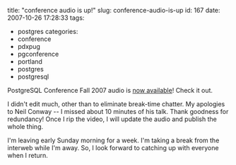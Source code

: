 title: "conference audio is up!"
slug: conference-audio-is-up
id: 167
date: 2007-10-26 17:28:33
tags: 
- postgres
categories: 
- conference
- pdxpug
- pgconference
- portland
- postgres
- postgresql

PostgreSQL Conference Fall 2007 audio is [now available](http://www.postgresqlconference.org/talks/)!  Check it out.

I didn't edit much, other than to eliminate break-time chatter. My apologies to Neil Conway -- I missed about 10 minutes of his talk.  Thank goodness for redundancy!  Once I rip the video, I will update the audio and publish the whole thing.

I'm leaving early Sunday morning for a week. I'm taking a break from the interweb while I'm away. So, I look forward to catching up with everyone when I return. 
